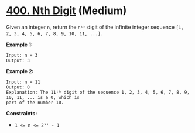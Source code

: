 # [400. Nth Digit][link] (Medium)

[link]: https://leetcode.com/problems/nth-digit/

Given an integer `n`, return the `nᵗʰ` digit of the infinite integer sequence `[1, 2, 3, 4, 5, 6, 7,
8, 9, 10, 11, ...]`.

**Example 1:**

```
Input: n = 3
Output: 3
```

**Example 2:**

```
Input: n = 11
Output: 0
Explanation: The 11ᵗʰ digit of the sequence 1, 2, 3, 4, 5, 6, 7, 8, 9, 10, 11, ... is a 0, which is
part of the number 10.
```

**Constraints:**

- `1 <= n <= 2³¹ - 1`
